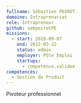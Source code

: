 ```yaml
---
fullname: Sébastien POIROT
domaine: Intraprenariat
role: Intrapreneur
github: sebpoirotPE
missions:
  - start: 2020-09-07
    end: 2022-03-22
    status: admin
    employer: Pôle Emploi
    startups:
      - competence.validee
competences:
  - Gestion de Produit
---
```

Pivoteur professionnel